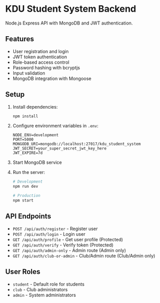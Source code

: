 # KDU Student System Backend

Node.js Express API with MongoDB and JWT authentication.

## Features
- User registration and login
- JWT token authentication
- Role-based access control
- Password hashing with bcryptjs
- Input validation
- MongoDB integration with Mongoose

## Setup

1. Install dependencies:
   ```bash
   npm install
   ```

2. Configure environment variables in `.env`:
   ```env
   NODE_ENV=development
   PORT=5000
   MONGODB_URI=mongodb://localhost:27017/kdu_student_system
   JWT_SECRET=your_super_secret_jwt_key_here
   JWT_EXPIRE=7d
   ```

3. Start MongoDB service

4. Run the server:
   ```bash
   # Development
   npm run dev
   
   # Production
   npm start
   ```

## API Endpoints

- `POST /api/auth/register` - Register user
- `POST /api/auth/login` - Login user
- `GET /api/auth/profile` - Get user profile (Protected)
- `GET /api/auth/verify` - Verify token (Protected)
- `GET /api/auth/admin-only` - Admin route (Admin only)
- `GET /api/auth/club-or-admin` - Club/Admin route (Club/Admin only)

## User Roles
- `student` - Default role for students
- `club` - Club administrators
- `admin` - System administrators
